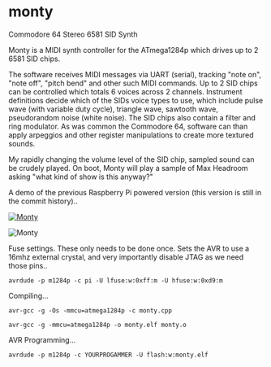 monty
=====

Commodore 64 Stereo 6581 SID Synth

Monty is a MIDI synth controller for the ATmega1284p which drives up to 2 6581 SID chips.

The software receives MIDI messages via UART (serial), tracking "note on", "note off", "pitch bend" and other such
MIDI commands. Up to 2 SID chips can be controlled which totals 6 voices across 2 channels. Instrument definitions
decide which of the SIDs voice types to use, which include pulse wave (with variable duty cycle), triangle wave,
sawtooth wave, pseudorandom noise (white noise). The SID chips also contain a filter and ring modulator.
As was common the Commodore 64, software can than apply arpeggios and other register manipulations to create more
textured sounds.

My rapidly changing the volume level of the SID chip, sampled sound can be crudely played. On boot, Monty will
play a sample of Max Headroom asking "what kind of show is this anyway?"

A demo of the previous Raspberry Pi powered version (this version is still in the commit history)..

[![Monty](http://img.youtube.com/vi/0jyIRRmpcOg/0.jpg)](http://www.youtube.com/watch?v=0jyIRRmpcOg)

![Monty](http://kamome.slipperyseal.net/monty-pcb1.jpg "Monty")

Fuse settings. These only needs to be done once. Sets the AVR to use a 16mhz external crystal, and very importantly disable JTAG as we need those pins..

  `avrdude -p m1284p -c pi -U lfuse:w:0xff:m -U hfuse:w:0xd9:m`

Compiling...

  `avr-gcc -g -Os -mmcu=atmega1284p -c monty.cpp`
  
  `avr-gcc -g -mmcu=atmega1284p -o monty.elf monty.o` 

AVR Programming...

  `avrdude -p m1284p -c YOURPROGAMMER -U flash:w:monty.elf`

